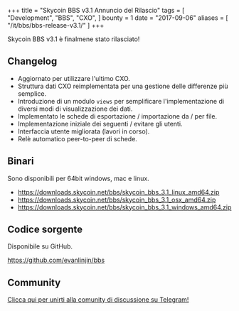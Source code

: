 +++
title = "Skycoin BBS v3.1 Annuncio del Rilascio"
tags = [
    "Development",
    "BBS",
    "CXO",
]
bounty = 1
date = "2017-09-06"
aliases = [
	"/it/bbs/bbs-release-v3.1/"
]
+++

Skycoin BBS v3.1 è finalmene stato rilasciato!

## Changelog

- Aggiornato per utilizzare l'ultimo CXO.
- Struttura dati CXO reimplementata per una gestione delle differenze più semplice.
- Introduzione di un modulo `views` per semplificare l'implementazione di diversi modi di visualizzazione dei dati.
- Implementato le schede di esportazione / importazione da / per file.
- Implementazione iniziale dei seguenti / evitare gli utenti.
- Interfaccia utente migliorata (lavori in corso).
- Relè automatico peer-to-peer di schede.

## Binari

Sono disponibili per 64bit windows, mac e linux.

- https://downloads.skycoin.net/bbs/skycoin_bbs_3.1_linux_amd64.zip
- https://downloads.skycoin.net/bbs/skycoin_bbs_3.1_osx_amd64.zip
- https://downloads.skycoin.net/bbs/skycoin_bbs_3.1_windows_amd64.zip

## Codice sorgente

Disponibile su GitHub.

https://github.com/evanlinjin/bbs

## Community

[Clicca qui per unirti alla comunity di discussione su Telegram!](https://t.me/skycoinbbs)
